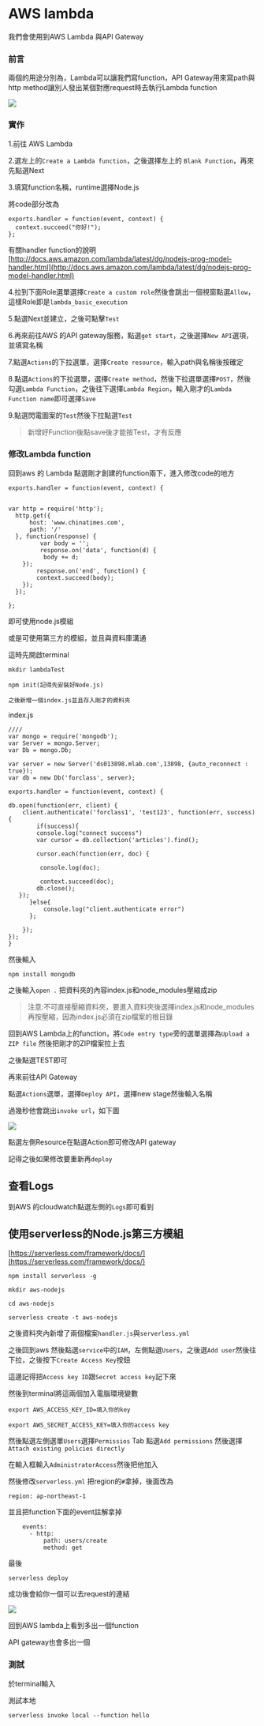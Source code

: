 # AWS lambda

我們會使用到AWS Lambda 與API Gateway

### 前言

兩個的用途分別為，Lambda可以讓我們寫function，API Gateway用來寫path與http method讓別人發出某個對應request時去執行Lambda function

![](https://github.com/easonwang01/web_advance/tree/1925ddcb36447378ab5377e38c84f5ccccca8136/assets/asdasd123.png)

### 實作

1.前往 AWS Lambda

2.選左上的`Create a Lambda function`，之後選擇左上的 `Blank Function`，再來先點選Next

3.填寫function名稱，runtime選擇Node.js

將code部分改為

```text
exports.handler = function(event, context) {
  context.succeed("你好!");
};
```

有關handler function的說明  
[http://docs.aws.amazon.com/lambda/latest/dg/nodejs-prog-model-handler.html](http://docs.aws.amazon.com/lambda/latest/dg/nodejs-prog-model-handler.html)

4.拉到下面Role選單選擇`Create a custom role`然後會跳出一個視窗點選`Allow`，這樣Role即是`lambda_basic_execution`

5.點選Next並建立，之後可點擊`Test`

6.再來前往AWS 的API gateway服務，點選`get start`，之後選擇`New API`選項，並填寫名稱

7.點選`Actions`的下拉選單，選擇`Create resource`，輸入path與名稱後按確定

8.點選`Actions`的下拉選單，選擇`Create method`，然後下拉選單選擇`POST`，然後勾選`Lambda Function`，之後往下選擇`Lambda Region`，輸入剛才的`Lambda Function name`即可選擇`Save`

9.點選閃電圖案的`Test`然後下拉點選`Test`

> 新增好Function後點save後才能按Test，才有反應

### 修改Lambda function

回到aws 的 Lambda 點選剛才創建的function兩下，進入修改code的地方

```text
exports.handler = function(event, context) {


var http = require('http');
  http.get({
      host: 'www.chinatimes.com',
      path: '/'
  }, function(response) {
         var body = '';
         response.on('data', function(d) {
          body += d;
    });
        response.on('end', function() {
        context.succeed(body);
    });
  });

};
```

即可使用node.js模組

或是可使用第三方的模組，並且與資料庫溝通

這時先開啟terminal

```text
mkdir lambdaTest

npm init(記得先安裝好Node.js)

之後新增一個index.js並且存入剛才的資料夾
```

index.js

```text
////
var mongo = require('mongodb');
var Server = mongo.Server;
var Db = mongo.Db;

var server = new Server('ds013898.mlab.com',13898, {auto_reconnect : true});
var db = new Db('forclass', server);

exports.handler = function(event, context) {

db.open(function(err, client) {
    client.authenticate('forclass1', 'test123', function(err, success) {
        if(success){
        console.log("connect success")
        var cursor = db.collection('articles').find();

        cursor.each(function(err, doc) {

         console.log(doc);

         context.succeed(doc);
        db.close();
   });
      }else{
          console.log("client.authenticate error")
      };

    });
});
}
```

然後輸入

```text
npm install mongodb
```

之後輸入`open .` 把資料夾的內容index.js和node\_modules壓縮成zip

> 注意:不可直接壓縮資料夾，要進入資料夾後選擇index.js和node\_modules再按壓縮，因為index.js必須在zip檔案的根目錄

回到AWS Lambda上的function，將`Code entry type`旁的選單選擇為`Upload a ZIP file` 然後把剛才的ZIP檔案拉上去

之後點選TEST即可

再來前往API Gateway

點選`Actions`選單，選擇`Deploy API`，選擇new stage然後輸入名稱

過幾秒他會跳出`invoke url`，如下圖

![](https://github.com/easonwang01/web_advance/tree/1925ddcb36447378ab5377e38c84f5ccccca8136/assets/螢幕快照%202017-02-06%20下午5.56.46.png)

點選左側Resource在點選Action即可修改API gateway

記得之後如果修改要重新再`deploy`

## 查看Logs

到AWS 的cloudwatch點選左側的`Logs`即可看到

## 使用serverless的Node.js第三方模組

[https://serverless.com/framework/docs/](https://serverless.com/framework/docs/)

```text
npm install serverless -g
```

```text
mkdir aws-nodejs

cd aws-nodejs

serverless create -t aws-nodejs
```

之後資料夾內新增了兩個檔案`handler.js`與`serverless.yml`

之後回到aws 然後點選`service`中的`IAM`，左側點選`Users`，之後選`Add user`然後往下拉，之後按下`Create Access Key`按鈕

這邊記得把`Access key ID`跟`Secret access key`記下來

然後到terminal將這兩個加入電腦環境變數

```text
export AWS_ACCESS_KEY_ID=填入你的key

export AWS_SECRET_ACCESS_KEY=填入你的access key
```

然後點選左側選單`Users`選擇`Permissios` Tab 點選`Add permissions` 然後選擇`Attach existing policies directly`

在輸入框輸入`AdministratorAccess`然後把他加入

然後修改`serverless.yml` 把region的`#`拿掉，後面改為

```text
region: ap-northeast-1
```

並且把function下面的event註解拿掉

```text
    events:
      - http:
          path: users/create
          method: get
```

最後

```text
serverless deploy
```

成功後會給你一個可以去request的連結

![](https://github.com/easonwang01/web_advance/tree/1925ddcb36447378ab5377e38c84f5ccccca8136/assets/螢幕快照%202017-02-07%20下午2.35.10.png)

回到AWS lambda上看到多出一個function

API gateway也會多出一個

### 測試

於terminal輸入

測試本地

```text
serverless invoke local --function hello
```

